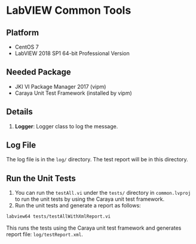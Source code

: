 # LabVIEW Common Tools

## Platform

- CentOS 7
- LabVIEW 2018 SP1 64-bit Professional Version

## Needed Package

- JKI VI Package Manager 2017 (vipm)
- Caraya Unit Test Framework (installed by vipm)

## Details

1. **Logger**: Logger class to log the message.

## Log File

The log file is in the `log/` directory.
The test report will be in this directory.

## Run the Unit Tests

1. You can run the `testAll.vi` under the `tests/` directory in `common.lvproj` to run the unit tests by using the Caraya unit test framework.
2. Run the unit tests and generate a report as follows:

```bash
labview64 tests/testAllWithXmlReport.vi
```

This runs the tests using the Caraya unit test framework and generates report file: `log/testReport.xml`.
